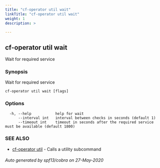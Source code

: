 ```yaml
---
title: "cf-operator util wait"
linkTitle: "cf-operator util wait"
weight: 1
description: >
     
---
```

## cf-operator util wait

Wait for required service

### Synopsis

Wait for required service

```
cf-operator util wait [flags]
```

### Options

```
  -h, --help           help for wait
      --interval int   interval between checks in seconds (default 1)
      --timeout int    timeout in seconds after the required service must be available (default 1800)
```

### SEE ALSO

* [cf-operator util](cf-operator_util.md)	 - Calls a utility subcommand

###### Auto generated by spf13/cobra on 27-May-2020
